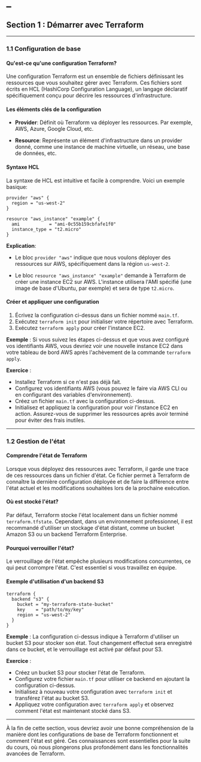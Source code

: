 # _

## Section 1 : Démarrer avec Terraform

---

### 1.1 Configuration de base

#### Qu'est-ce qu'une configuration Terraform?

Une configuration Terraform est un ensemble de fichiers définissant les ressources que vous souhaitez gérer avec Terraform. Ces fichiers sont écrits en HCL (HashiCorp Configuration Language), un langage déclaratif spécifiquement conçu pour décrire les ressources d'infrastructure.

#### Les éléments clés de la configuration

- **Provider**: Définit où Terraform va déployer les ressources. Par exemple, AWS, Azure, Google Cloud, etc.
  
- **Resource**: Représente un élément d'infrastructure dans un provider donné, comme une instance de machine virtuelle, un réseau, une base de données, etc.

#### Syntaxe HCL

La syntaxe de HCL est intuitive et facile à comprendre. Voici un exemple basique:

```hcl
provider "aws" {
  region = "us-west-2"
}

resource "aws_instance" "example" {
  ami           = "ami-0c55b159cbfafe1f0"
  instance_type = "t2.micro"
}
```

**Explication**:

- Le bloc `provider "aws"` indique que nous voulons déployer des ressources sur AWS, spécifiquement dans la région `us-west-2`.

- Le bloc `resource "aws_instance" "example"` demande à Terraform de créer une instance EC2 sur AWS. L'instance utilisera l'AMI spécifié (une image de base d'Ubuntu, par exemple) et sera de type `t2.micro`.

#### Créer et appliquer une configuration

1. Écrivez la configuration ci-dessus dans un fichier nommé `main.tf`.
2. Exécutez `terraform init` pour initialiser votre répertoire avec Terraform.
3. Exécutez `terraform apply` pour créer l'instance EC2.

**Exemple** : Si vous suivez les étapes ci-dessus et que vous avez configuré vos identifiants AWS, vous devriez voir une nouvelle instance EC2 dans votre tableau de bord AWS après l'achèvement de la commande `terraform apply`.

**Exercice** :

- Installez Terraform si ce n'est pas déjà fait.
- Configurez vos identifiants AWS (vous pouvez le faire via AWS CLI ou en configurant des variables d'environnement).
- Créez un fichier `main.tf` avec la configuration ci-dessus.
- Initialisez et appliquez la configuration pour voir l'instance EC2 en action. Assurez-vous de supprimer les ressources après avoir terminé pour éviter des frais inutiles.

---

### 1.2 Gestion de l'état

#### Comprendre l'état de Terraform

Lorsque vous déployez des ressources avec Terraform, il garde une trace de ces ressources dans un fichier d'état. Ce fichier permet à Terraform de connaître la dernière configuration déployée et de faire la différence entre l'état actuel et les modifications souhaitées lors de la prochaine exécution.

#### Où est stocké l'état?

Par défaut, Terraform stocke l'état localement dans un fichier nommé `terraform.tfstate`. Cependant, dans un environnement professionnel, il est recommandé d'utiliser un stockage d'état distant, comme un bucket Amazon S3 ou un backend Terraform Enterprise.

#### Pourquoi verrouiller l'état?

Le verrouillage de l'état empêche plusieurs modifications concurrentes, ce qui peut corrompre l'état. C'est essentiel si vous travaillez en équipe.

#### Exemple d'utilisation d'un backend S3

```hcl
terraform {
  backend "s3" {
    bucket = "my-terraform-state-bucket"
    key    = "path/to/my/key"
    region = "us-west-2"
  }
}
```

**Exemple** : La configuration ci-dessus indique à Terraform d'utiliser un bucket S3 pour stocker son état. Tout changement effectué sera enregistré dans ce bucket, et le verrouillage est activé par défaut pour S3.

**Exercice** :

- Créez un bucket S3 pour stocker l'état de Terraform.
- Configurez votre fichier `main.tf` pour utiliser ce backend en ajoutant la configuration ci-dessus.
- Initialisez à nouveau votre configuration avec `terraform init` et transférez l'état au bucket S3.
- Appliquez votre configuration avec `terraform apply` et observez comment l'état est maintenant stocké dans S3.

---

À la fin de cette section, vous devriez avoir une bonne compréhension de la manière dont les configurations de base de Terraform fonctionnent et comment l'état est géré. Ces connaissances sont essentielles pour la suite du cours, où nous plongerons plus profondément dans les fonctionnalités avancées de Terraform.
